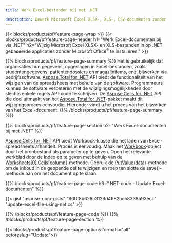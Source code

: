 ```yaml
---
title: Werk Excel-bestanden bij met .NET 

description: Bewerk Microsoft Excel XLSX-, XLS-, CSV-documenten zonder Microsoft Office te installeren met op C# .NET gebaseerde applicaties.
---
```


{{< blocks/products/pf/feature-page-wrap >}}
{{< blocks/products/pf/feature-page-header h1="Werk Excel-documenten bij via .NET" h2="Wijzig Microsoft Excel XLSX- en XLS-bestanden in op .NET gebaseerde applicaties zonder Microsoft Office<sup>&reg;</sup> te installeren." >}}

{{% blocks/products/pf/feature-page-summary %}}
Het is gebruikelijk dat organisaties hun gegevens, opgeslagen in Excel-bestanden, zoals studentengegevens, patiëntendossiers en magazijnitems, enz. bijwerken via bedrijfssoftware. [Aspose.Total for .NET](https://products.aspose.com/total/net/) API biedt de functionaliteit van het wijzigen van de spreadsheets met behulp van de software. Programmeurs kunnen de software verbeteren met de wijzigingsmogelijkheden door slechts enkele regels API-code te schrijven. De [Aspose.Cells for .NET](https://products.aspose.com/cells/net/) API die deel uitmaakt van het [Aspose.Total for .NET](https://products.aspose.com/total/net/)-pakket maakt dit wijzigingsproces eenvoudig. Hieronder vindt u het proces van het bijwerken van het Excel-document.
{{% /blocks/products/pf/feature-page-summary  %}}

{{% blocks/products/pf/feature-page-section  h2="Werk Excel-documenten bij met .NET" %}}

[Aspose.Cells for .NET](https://products.aspose.com/cells/net/) API biedt Workbook-klasse die het laden van Excel-spreadsheets afhandelt. Proces is eenvoudig. Maak het [Workbook](https://reference.aspose.com/cells/net/aspose.cells/workbook/)-object door het bronbestand als parameter op te geven. Open het relevante werkblad door de index op te geven met behulp van de [Worksheets[0].Cells[column]](https://reference.aspose.com/cells/net/aspose.cells/worksheet/cells/)-methode. Gebruik de [PutValue(data)](https://reference.aspose.com/cells/net/aspose.cells/cell/putvalue/)-methode om de inhoud in de geopende cel te wijzigen en roep ten slotte de save()-methode aan om het document op te slaan.

{{% blocks/products/pf/feature-page-code h3=".NET-code - Update Excel-documenten" %}}

{{< gist "aspose-com-gists" "800f8b626c3129d4682bc58338b93ecc" "update-excel-file-using-net.cs" >}}

{{% /blocks/products/pf/feature-page-code  %}}
{{% /blocks/products/pf/feature-page-section %}}

{{< blocks/products/pf/feature-page-options formats="all" beforeslug="Update">}}